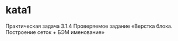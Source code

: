 # kata1
Практическая задача 3.1.4 Проверяемое задание «Верстка блока. Построение сеток + БЭМ именование»
